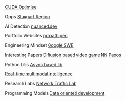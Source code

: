 [CUDA Optimise](https://siboehm.com/articles/22/CUDA-MMM)

Opps
[Stuugart Region](https://www.region-stuttgart.de/en/)

AI Detection
[nuanced.dev](https://www.nuanced.dev/)


Portfolio Websites
[pranathiperi](https://pranathiperi.com/)

Engineering Mindset
[Google SWE](https://abseil.io/resources/swe-book/html/ch02.html)



Interesting Papers
[Diffusion based video game NN](https://gamengen.github.io/)
[Paxos](https://github.com/lafengnan/ebooks-1/blob/master/Paxos%20Made%20Live.pdf)

Python Libs
[Async based lib](https://trio.readthedocs.io/en/stable/index.html)

[Real-time multimodal intelligence](https://cartesia.ai/)


Research Labs
[Network Traffic Lab](https://traffic.comics.unina.it/)


Programming Models 
[Data oriented development](https://www.dataorienteddesign.com/dodmain/node3.html)